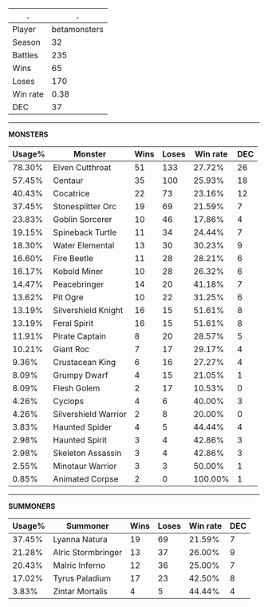 .|.
|-|-
Player|betamonsters
Season|32
Battles|235
Wins|65
Loses|170
Win rate|0.38
DEC|37

---
**MONSTERS**

Usage%|Monster|Wins|Loses|Win rate|DEC|
-|-|-|-|-|-|
78.30%|Elven Cutthroat|51|133|27.72%|26|
57.45%|Centaur|35|100|25.93%|18|
40.43%|Cocatrice|22|73|23.16%|12|
37.45%|Stonesplitter Orc|19|69|21.59%|7|
23.83%|Goblin Sorcerer|10|46|17.86%|4|
19.15%|Spineback Turtle|11|34|24.44%|7|
18.30%|Water Elemental|13|30|30.23%|9|
16.60%|Fire Beetle|11|28|28.21%|6|
16.17%|Kobold Miner|10|28|26.32%|6|
14.47%|Peacebringer|14|20|41.18%|7|
13.62%|Pit Ogre|10|22|31.25%|6|
13.19%|Silvershield Knight|16|15|51.61%|8|
13.19%|Feral Spirit|16|15|51.61%|8|
11.91%|Pirate Captain|8|20|28.57%|5|
10.21%|Giant Roc|7|17|29.17%|4|
9.36%|Crustacean King|6|16|27.27%|4|
8.09%|Grumpy Dwarf|4|15|21.05%|1|
8.09%|Flesh Golem|2|17|10.53%|0|
4.26%|Cyclops|4|6|40.00%|3|
4.26%|Silvershield Warrior|2|8|20.00%|0|
3.83%|Haunted Spider|4|5|44.44%|4|
2.98%|Haunted Spirit|3|4|42.86%|3|
2.98%|Skeleton Assassin|3|4|42.86%|3|
2.55%|Minotaur Warrior|3|3|50.00%|1|
0.85%|Animated Corpse|2|0|100.00%|1|

---
**SUMMONERS**

Usage%|Summoner|Wins|Loses|Win rate|DEC|
-|-|-|-|-|-|
37.45%|Lyanna Natura|19|69|21.59%|7|
21.28%|Alric Stormbringer|13|37|26.00%|9|
20.43%|Malric Inferno|12|36|25.00%|7|
17.02%|Tyrus Paladium|17|23|42.50%|8|
3.83%|Zintar Mortalis|4|5|44.44%|4|

